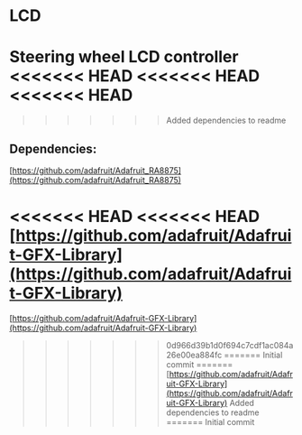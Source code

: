 # LCD
Steering wheel LCD controller
<<<<<<< HEAD
<<<<<<< HEAD
<<<<<<< HEAD
=======
>>>>>>> Added dependencies to readme

## Dependencies:
[https://github.com/adafruit/Adafruit_RA8875](https://github.com/adafruit/Adafruit_RA8875)

<<<<<<< HEAD
<<<<<<< HEAD
[https://github.com/adafruit/Adafruit-GFX-Library](https://github.com/adafruit/Adafruit-GFX-Library)
=======
[https://github.com/adafruit/Adafruit-GFX-Library](https://github.com/adafruit/Adafruit-GFX-Library)

>>>>>>> 0d966d39b1d0f694c7cdf1ac084a26e00ea884fc
=======
>>>>>>> Initial commit
=======
[https://github.com/adafruit/Adafruit-GFX-Library](https://github.com/adafruit/Adafruit-GFX-Library)
>>>>>>> Added dependencies to readme
=======
>>>>>>> Initial commit
